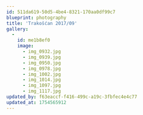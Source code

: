 ```yaml
---
id: 511da619-50d5-4be4-8321-170aa0df99c7
blueprint: photography
title: 'Trakošćan 2017/09'
gallery:
  -
    id: me1b8ef0
    image:
      - img_0932.jpg
      - img_0939.jpg
      - img_0950.jpg
      - img_0978.jpg
      - img_1002.jpg
      - img_1014.jpg
      - img_1097.jpg
      - img_1117.jpg
updated_by: f63eaccf-f416-499c-a19c-3fbfec4e4c77
updated_at: 1754565912
---
```

